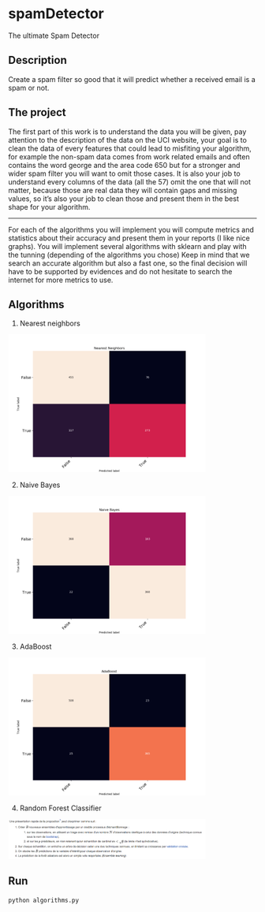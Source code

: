 # spamDetector
The ultimate Spam Detector

## Description
Create a spam filter so good that it will predict whether a received email is a spam or not.

## The project
The first part of this work is to understand the data you will be given, pay attention to the description of the data
on the UCI website, your goal is to clean the data of every features that could lead to misfiting your algorithm, for
example the non-spam data comes from work related emails and often contains the word george and the area
code 650 but for a stronger and wider spam filter you will want to omit those cases.
It is also your job to understand every columns of the data (all the 57) omit the one that will not matter, because
those are real data they will contain gaps and missing values, so it’s also your job to clean those and present
them in the best shape for your algorithm.

---

For each of the algorithms you will implement you will compute metrics and statistics about their accuracy and
present them in your reports (I like nice graphs). You will implement several algorithms with sklearn and play with
the tunning (depending of the algorithms you chose)
Keep in mind that we search an accurate algorithm but also a fast one, so the final decision will have to be
supported by evidences and do not hesitate to search the internet for more metrics to use.

## Algorithms
1. Nearest neighbors
<img src="/screenshots/Nearest_neighbors.png" alt="drawing" width="400"/>

2. Naive Bayes
<img src="/screenshots/NaiveBayes.png" alt="drawing" width="400"/>

3. AdaBoost
<img src="/screenshots/AdaBoost.png" alt="drawing" width="400"/>

4. Random Forest Classifier
<img src="/screenshots/random.png" alt="drawing" width="400"/>

## Run
```
python algorithms.py
```
